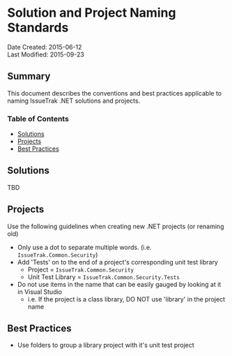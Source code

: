 Solution and Project Naming Standards
===========================================

Date Created: 2015-06-12  
Last Modified: 2015-09-23

## Summary

This document describes the conventions and best practices applicable to naming IssueTrak .NET solutions and projects.

### Table of Contents

- [Solutions](#solutions)
- [Projects](#projects)
- [Best Practices](#best-practices)

## Solutions

TBD

## Projects

Use the following guidelines when creating new .NET projects (or renaming old)

* Only use a dot to separate multiple words. (i.e. `IssueTrak.Common.Security`)
* Add 'Tests' on to the end of a project's corresponding unit test library
    * Project = `IssueTrak.Common.Security`
    * Unit Test Library = `IssueTrak.Common.Security.Tests`
* Do not use items in the name that can be easily gauged by looking at it in Visual Studio
    * i.e. If the project is a class library, DO NOT use 'library' in the project name


## Best Practices

* Use folders to group a library project with it's unit test project
